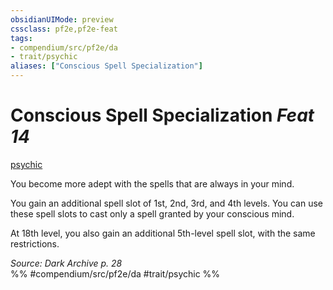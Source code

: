 ```yaml
---
obsidianUIMode: preview
cssclass: pf2e,pf2e-feat
tags:
- compendium/src/pf2e/da
- trait/psychic
aliases: ["Conscious Spell Specialization"]
---
```

# Conscious Spell Specialization  *Feat 14*  
[psychic](Reference/Rules/Traits/psychic-da.md "Psychic Class Trait")  


You become more adept with the spells that are always in your mind.

You gain an additional spell slot of 1st, 2nd, 3rd, and 4th levels. You can use these spell slots to cast only a spell granted by your conscious mind.

At 18th level, you also gain an additional 5th-level spell slot, with the same restrictions.

*Source: Dark Archive p. 28*  
%% #compendium/src/pf2e/da #trait/psychic %%